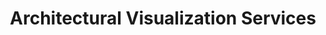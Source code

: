 ---
title: Architectural Visualization Services
description: Whether you need a 3d rendering for renovation, dream home project or even large project visualization. Inteck3d can work with you to help you vi
bannerh1: Our Services
layout: services

Service1: Renovation Visualization
Service1_desc: "Renovations and home construction is expensive. Just an average kitchen or bathroom renovation can cost upwards of $25,000. When starting a new project, you want to be confident that you will be satisfied with the result before the building starts! Inteck3D’s services help you identify and solve problems before you get started and give you peace of mind that you WILL indeed be satisfied.<br></br>
If you’re renovating a space to rent it out or use it as a secondary income suite, Inteck’s images and video tours can help you market it before construction is complete. You don’t want to lose money in the gap between finishing the reno project and landing a tenant. Normally, you’d have to let the paint dry, then decorate, photograph the space, put the pictures up on Kijiji and wait for someone to contact you.<br></br>
With Inteck3D, you can advertise your space with detailed pictures of what the finished product will look like before construction even starts. You can land a tenant 2 months prior to reno completion and have them move in a day after the last coat of paint dries. It’s time efficient and saves you money."

service2: "Dream Home Visualization"
service2_desc: "Do you have a vision for your dream home but you’re getting lost in floor plans and 2D drafts? What if you could visualize it without risking expensive errors in construction?<br><br>Our 3D rendered images and tours will help you know exactly what your space is going to look like. You can custom dimensions based on your needs, like moving walls or expanding a hallway or doorway so your couch or king sized mattress can fit through. Problem solving in the visual world is a lot less expensive than fixing problems in real life!<br><br>Aside from identifying problems, Inteck’s services are a designer’s dream! Our software allows you to visualize different styles by swapping out different materials, colour sets, countertops, floorplans, and lighting all on the spot. Want to know how brick tiles will look instead of marble? We can do that! Experiment everything from wood plank size, tile layouts, cuts, crown moldings, cabinetry, door handles, hinges, lighting fixtures, placements, paint, carpet, stairs, railings...the works!<br><br>Our program,Chief Architect, has by far the greatest library of furniture and appliances out there but we can also import data into it as well, meaning you can see what your actual furniture will look like in your dream home!"


service3: Large Project Visualization
service3_desc: "Inteck3D is designed for residential projects, both small projects and large condo and housing developments. Our past projects have included visualizing 80 homes on a plot, 6 four-plexes on a plot, and duplexes. We can help you visualize a frugal but tasteful design that can be produced at high volume, and quickly so you can sell or land tenants fast and make a profit.<br><br>Our Platinum renders are a perfect fit to help you market a professional, detailed, and stunning image to potential prospects before construction is even finished. These high class images and video renders can showcase your properties long before the last coat of paint is applied and dry. A 360 Tour is another excellent resource to let your prospects slowly tour a virtual version of your space and imagine themselves in it, making it their home.<br><br>Use Inteck3D’s services today to help you find buyers or renters for your properties before construction is complete. Then moving day can be right after the finishing touches are applied on the house...and you can congratulate yourself on not only providing an excellent product but also being efficient and saving money."

cta: QUESTIONS ABOUT OUR SERVICES?
cta_sub: 
cta_link: /contact
---